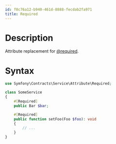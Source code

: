 ```yaml
---
id: f0c76a12-b940-461d-8888-fecdab2fa971
title: Required
---
```


# Description

Attribute replacement for [@required](20201117112017-required).

# Syntax

``` php
use Symfony\Contracts\Service\Attribute\Required;

class SomeService
{
    #[Required]
    public Bar $bar;

    #[Required]
    public function setFoo(Foo $foo): void
    {
        // ...
    }
}
```
